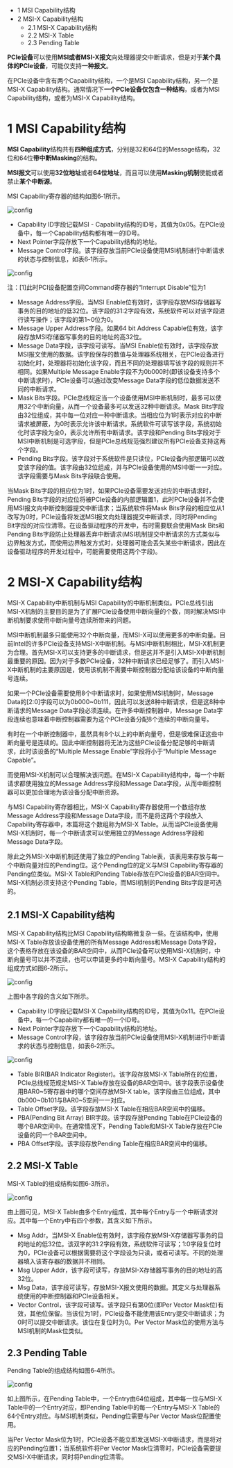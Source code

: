 - 1 MSI Capability结构
- 2 MSI\-X Capability结构
    - 2.1 MSI\-X Capability结构
    - 2.2 MSI\-X Table
    - 2.3 Pending Table

**PCIe设备**可以使用**MSI或者MSI-X报文**向处理器提交中断请求，但是对于**某个具体的PCIe设备**，可能仅支持**一种报文**。

在PCIe设备中含有两个Capability结构，一个是MSI Capability结构，另一个是MSI\-X Capability结构。通常情况下**一个PCIe设备仅包含一种结构**，或者为MSI Capability结构，或者为MSI\-X Capability结构。

# 1 MSI Capability结构

**MSI Capability**结构共有**四种组成方式**，分别是32和64位的Message结构，32位和64位**带中断Masking**的结构。

**MSI报文**可以使用**32位地址**或者**64位地址**，而且可以使用**Masking机制**使能或者禁止**某个中断源**。

MSI Capability寄存器的结构如图6‑1所示。

![config](images/1.png)

- Capability ID字段记载MSI - Capability结构的ID号，其值为0x05。在PCIe设备中，每一个Capability结构都有唯一的ID号。
- Next Pointer字段存放下一个Capability结构的地址。
- Message Control字段。该字段存放当前PCIe设备使用MSI机制进行中断请求的状态与控制信息，如表6‑1所示。

![config](images/2.png)

注：[1]此时PCI设备配置空间Command寄存器的“Interrupt Disable”位为1

- Message Address字段。当MSI Enable位有效时，该字段存放MSI存储器写事务的目的地址的低32位。该字段的31:2字段有效，系统软件可以对该字段进行读写操作；该字段的第1~0位为0。
- Message Upper Address字段。如果64 bit Address Capable位有效，该字段存放MSI存储器写事务的目的地址的高32位。
- Message Data字段，该字段可读写。当MSI Enable位有效时，该字段存放MSI报文使用的数据。该字段保存的数值与处理器系统相关，在PCIe设备进行初始化时，处理器将初始化该字段，而且不同的处理器填写该字段的规则并不相同。如果Multiple Message Enable字段不为0b000时(即该设备支持多个中断请求时)，PCIe设备可以通过改变Message Data字段的低位数据发送不同的中断请求。
- Mask Bits字段。PCIe总线规定当一个设备使用MSI中断机制时，最多可以使用32个中断向量，从而一个设备最多可以发送32种中断请求。Mask Bits字段由32位组成，其中每一位对应一种中断请求。当相应位为1时表示对应的中断请求被屏蔽，为0时表示允许该中断请求。系统软件可读写该字段，系统初始化时该字段为全0，表示允许所有中断请求。该字段和Pending Bits字段对于MSI中断机制是可选字段，但是PCIe总线规范强烈建议所有PCIe设备支持这两个字段。
- Pending Bits字段。该字段对于系统软件是只读位，PCIe设备内部逻辑可以改变该字段的值。该字段由32位组成，并与PCIe设备使用的MSI中断一一对应。该字段需要与Mask Bits字段联合使用。

当Mask Bits字段的相应位为1时，如果PCIe设备需要发送对应的中断请求时，Pending Bits字段的对应位将被PCIe设备的内部逻辑置1，此时PCIe设备并不会使用MSI报文向中断控制器提交中断请求；当系统软件将Mask Bits字段的相应位从1改写为0时，PCIe设备将发送MSI报文向处理器提交中断请求，同时将Pending Bit字段的对应位清零。在设备驱动程序的开发中，有时需要联合使用Mask Bits和Pending Bits字段防止处理器丢弃中断请求(MSI机制提交中断请求的方式类似与边界触发方式，而使用边界触发方式时，处理器可能会丢失某些中断请求，因此在设备驱动程序的开发过程中，可能需要使用这两个字段)。

# 2 MSI-X Capability结构

MSI-X Capability中断机制与MSI Capability的中断机制类似。PCIe总线引出MSI-X机制的主要目的是为了扩展PCIe设备使用中断向量的个数，同时解决MSI中断机制要求使用中断向量号连续所带来的问题。

MSI中断机制最多只能使用32个中断向量，而MSI-X可以使用更多的中断向量。目前Intel的许多PCIe设备支持MSI-X中断机制。与MSI中断机制相比，MSI-X机制更为合理。首先MSI-X可以支持更多的中断请求，但是这并不是引入MSI-X中断机制最重要的原因。因为对于多数PCIe设备，32种中断请求已经足够了。而引入MSI-X中断机制的主要原因是，使用该机制不需要中断控制器分配给该设备的中断向量号连续。

如果一个PCIe设备需要使用8个中断请求时，如果使用MSI机制时，Message Data的[2:0]字段可以为0b000~0b111，因此可以发送8种中断请求，但是这8种中断请求的Message Data字段必须连续。在许多中断控制器中，Message Data字段连续也意味着中断控制器需要为这个PCIe设备分配8个连续的中断向量号。

有时在一个中断控制器中，虽然具有8个以上的中断向量号，但是很难保证这些中断向量号是连续的。因此中断控制器将无法为这些PCIe设备分配足够的中断请求，此时该设备的“Multiple Message Enable”字段将小于“Multiple Message Capable”。

而使用MSI-X机制可以合理解决该问题。在MSI-X Capability结构中，每一个中断请求都使用独立的Message Address字段和Message Data字段，从而中断控制器可以更加合理地为该设备分配中断资源。

与MSI Capability寄存器相比，MSI-X Capability寄存器使用一个数组存放Message Address字段和Message Data字段，而不是将这两个字段放入Capability寄存器中，本篇将这个数组称为MSI-X Table。从而当PCIe设备使用MSI-X机制时，每一个中断请求可以使用独立的Message Address字段和Message Data字段。

除此之外MSI-X中断机制还使用了独立的Pending Table表，该表用来存放与每一个中断向量对应的Pending位。这个Pending位的定义与MSI Capability寄存器的Pending位类似。MSI-X Table和Pending Table存放在PCIe设备的BAR空间中。MSI-X机制必须支持这个Pending Table，而MSI机制的Pending Bits字段是可选的。

## 2.1 MSI-X Capability结构

MSI-X Capability结构比MSI Capability结构略微复杂一些。在该结构中，使用MSI-X Table存放该设备使用的所有Message Address和Message Data字段，这个表格存放在该设备的BAR空间中，从而PCIe设备可以使用MSI-X机制时，中断向量号可以并不连续，也可以申请更多的中断向量号。MSI-X Capability结构的组成方式如图6‑2所示。

![config](images/3.png)

上图中各字段的含义如下所示。

- Capability ID字段记载MSI-X Capability结构的ID号，其值为0x11。在PCIe设备中，每一个Capability都有唯一的一个ID号。
- Next Pointer字段存放下一个Capability结构的地址。
- Message Control字段，该字段存放当前PCIe设备使用MSI-X机制进行中断请求的状态与控制信息，如表6‑2所示。

![config](images/4.png)

- Table BIR(BAR Indicator Register)。该字段存放MSI\-X Table所在的位置，PCIe总线规范规定MSI\-X Table存放在设备的BAR空间中。该字段表示设备使用BAR0\~5寄存器中的哪个空间存放MSI\-X table。该字段由三位组成，其中0b000\~0b101与BAR0\~5空间一一对应。
- Table Offset字段。该字段存放MSI\-X Table在相应BAR空间中的偏移。
- PBA(Pending Bit Array) BIR字段。该字段存放Pending Table在PCIe设备的哪个BAR空间中。在通常情况下，Pending Table和MSI\-X Table存放在PCIe设备的同一个BAR空间中。
- PBA Offset字段。该字段存放Pending Table在相应BAR空间中的偏移。

## 2.2 MSI\-X Table

MSI-X Table的组成结构如图6‑3所示。

![config](images/5.png)

由上图可见，MSI\-X Table由多个Entry组成，其中每个Entry与一个中断请求对应。其中每一个Entry中有四个参数，其含义如下所示。

- Msg Addr。当MSI\-X Enable位有效时，该字段存放MSI\-X存储器写事务的目的地址的低32位。该双字的31:2字段有效，系统软件可读写；1:0字段复位时为0，PCIe设备可以根据需要将这个字段设为只读，或者可读写。不同的处理器填入该寄存器的数据并不相同。
- Msg Upper Addr，该字段可读写，存放MSI\-X存储器写事务的目的地址的高32位。
- Msg Data，该字段可读写，存放MSI\-X报文使用的数据。其定义与处理器系统使用的中断控制器和PCIe设备相关。
- Vector Control，该字段可读写。该字段只有第0位(即Per Vector Mask位)有效，其他位保留。当该位为1时，PCIe设备不能使用该Entry提交中断请求；为0时可以提交中断请求。该位在复位时为0。Per Vector Mask位的使用方法与MSI机制的Mask位类似。

## 2.3 Pending Table

Pending Table的组成结构如图6‑4所示。

![config](images/6.png)

如上图所示，在Pending Table中，一个Entry由64位组成，其中每一位与MSI-X Table中的一个Entry对应，即Pending Table中的每一个Entry与MSI-X Table的64个Entry对应。与MSI机制类似，Pending位需要与Per Vector Mask位配置使用。

当Per Vector Mask位为1时，PCIe设备不能立即发送MSI-X中断请求，而是将对应的Pending位置1；当系统软件将Per Vector Mask位清零时，PCIe设备需要提交MSI-X中断请求，同时将Pending位清零。